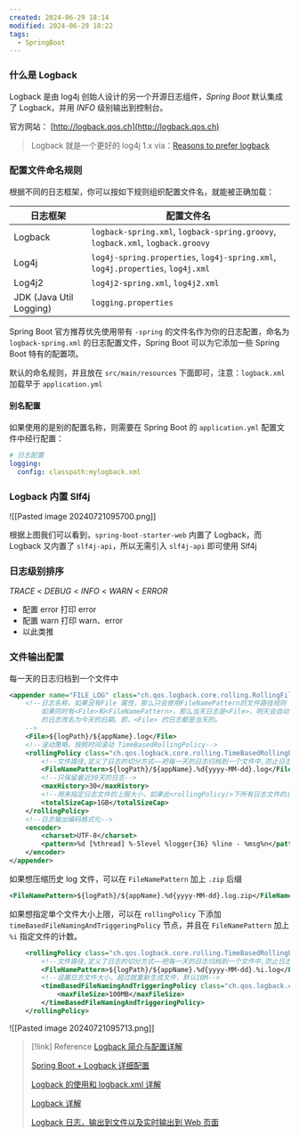 ```yaml
---
created: 2024-06-29 18:14
modified: 2024-06-29 18:22
tags:
  - SpringBoot
---
```


### 什么是 Logback

Logback 是由 log4j 创始人设计的另一个开源日志组件，*Spring Boot* 默认集成了 Logback，并用 *INFO* 级别输出到控制台。

官方网站： [http://logback.qos.ch](http://logback.qos.ch)

> Logback 就是一个更好的 log4j 1.x
> via：[Reasons to prefer logback](https://logback.qos.ch/reasonsToSwitch.html)

### 配置文件命名规则

根据不同的日志框架，你可以按如下规则组织配置文件名，就能被正确加载：

| 日志框架                    | 配置文件名                                                                    |
| ----------------------- | ------------------------------------------------------------------------ |
| Logback                 | `logback-spring.xml`, `logback-spring.groovy`, `logback.xml`, `logback.groovy` |
| Log4j                   | `log4j-spring.properties`, `log4j-spring.xml`, `log4j.properties`, `log4j.xml`   |
| Log4j2                  | `log4j2-spring.xml`, `log4j2.xml`                                            |
| JDK (Java Util Logging) | `logging.properties`                                                       |

Spring Boot 官方推荐优先使用带有 `-spring` 的文件名作为你的日志配置，命名为 `logback-spring.xml` 的日志配置文件，Spring Boot 可以为它添加一些 Spring Boot 特有的配置项。

默认的命名规则，并且放在 `src/main/resources` 下面即可，注意：`logback.xml` 加载早于 `application.yml`

#### 别名配置

如果使用的是别的配置名称，则需要在 Spring Boot 的 `application.yml` 配置文件中经行配置：

```yaml
# 日志配置  
logging:  
  config: classpath:mylogback.xml
```

### Logback 内置 Slf4j

![[Pasted image 20240721095700.png]]

根据上图我们可以看到，`spring-boot-starter-web` 内置了 Logback，而 Logback 又内置了 `slf4j-api`，所以无需引入 `slf4j-api` 即可使用 Slf4j

### 日志级别排序

*TRACE* < *DEBUG* < *INFO* < *WARN* < *ERROR*

- 配置 error 打印 error
- 配置 warn 打印 warn、error
- 以此类推

### 文件输出配置

每一天的日志归档到一个文件中

```xml
<appender name="FILE_LOG" class="ch.qos.logback.core.rolling.RollingFileAppender">
    <!--日志名称，如果没有File 属性，那么只会使用FileNamePattern的文件路径规则
        如果同时有<File>和<FileNamePattern>，那么当天日志是<File>，明天会自动把今天
        的日志改名为今天的日期。即，<File> 的日志都是当天的。
    -->
    <File>${logPath}/${appName}.log</File>
    <!--滚动策略，按照时间滚动 TimeBasedRollingPolicy-->
    <rollingPolicy class="ch.qos.logback.core.rolling.TimeBasedRollingPolicy">
        <!--文件路径,定义了日志的切分方式——把每一天的日志归档到一个文件中,防止日志填满整个磁盘空间-->
        <FileNamePattern>${logPath}/${appName}.%d{yyyy-MM-dd}.log</FileNamePattern>
        <!--只保留最近30天的日志-->
        <maxHistory>30</maxHistory>
        <!--用来指定日志文件的上限大小，如果此<rollingPolicy/>下所有日志文件的总大小空间到了这个值，就会删除旧的日志-->
        <totalSizeCap>1GB</totalSizeCap>
    </rollingPolicy>
    <!--日志输出编码格式化-->
    <encoder>
        <charset>UTF-8</charset>
        <pattern>%d [%thread] %-5level %logger{36} %line - %msg%n</pattern>
    </encoder>
</appender>
```

如果想压缩历史 log 文件，可以在 `FileNamePattern` 加上 `.zip` 后缀

```xml
<FileNamePattern>${logPath}/${appName}.%d{yyyy-MM-dd}.log.zip</FileNamePattern>
```

如果想指定单个文件大小上限，可以在 `rollingPolicy` 下添加 `timeBasedFileNamingAndTriggeringPolicy` 节点，并且在 `FileNamePattern` 加上 `%i` 指定文件的计数。

```xml
    <rollingPolicy class="ch.qos.logback.core.rolling.TimeBasedRollingPolicy">
        <!--文件路径,定义了日志的切分方式——把每一天的日志归档到一个文件中,防止日志填满整个磁盘空间-->
        <FileNamePattern>${logPath}/${appName}.%d{yyyy-MM-dd}.%i.log</FileNamePattern>
        <!--设置日志文件大小，超过就重新生成文件，默认10M-->
        <timeBasedFileNamingAndTriggeringPolicy class="ch.qos.logback.core.rolling.SizeAndTimeBasedFNATP">
            <maxFileSize>100MB</maxFileSize>
        </timeBasedFileNamingAndTriggeringPolicy>
    </rollingPolicy>
```

![[Pasted image 20240721095713.png]]

> [!link] Reference
> [Logback 简介与配置详解](https://mp.weixin.qq.com/s/oNx_dPEuP2UVJMDwvF8W5w)
> 
> [Spring Boot + Logback 详细配置](https://blog.csdn.net/qq_43144822/article/details/138704775)
> 
> [Logback 的使用和 logback.xml 详解](https://www.cnblogs.com/ryelqy/p/10314147.html)
> 
> [Logback 详解](https://blog.csdn.net/qq_36850813/article/details/108569093)
> 
> [Logback 日志，输出到文件以及实时输出到 Web 页面](https://www.cnblogs.com/huanzi-qch/p/11041300.html)
